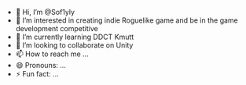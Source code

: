 - 👋 Hi, I’m @Sof1yly
- 👀 I’m interested in creating indie Roguelike game and be in the game development competitive
- 🌱 I’m currently learning DDCT Kmutt 
- 💞️ I’m looking to collaborate on Unity
- 📫 How to reach me ...
- 😄 Pronouns: ...
- ⚡ Fun fact: ...

<!---
Sof1yly/Sof1yly is a ✨ special ✨ repository because its `README.md` (this file) appears on your GitHub profile.
You can click the Preview link to take a look at your changes.
--->
